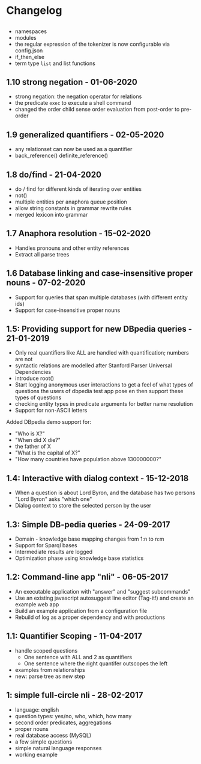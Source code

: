 # Changelog

## 

* namespaces
* modules
* the regular expression of the tokenizer is now configurable via config.json
* if_then_else
* term type `list` and list functions

## 1.10 strong negation - 01-06-2020

* strong negation: the negation operator for relations
* the predicate `exec` to execute a shell command
* changed the order child sense order evaluation from post-order to pre-order

## 1.9 generalized quantifiers - 02-05-2020

* any relationset can now be used as a quantifier
* back_reference() definite_reference()

## 1.8 do/find - 21-04-2020

* do / find for different kinds of iterating over entities
* not()
* multiple entities per anaphora queue position
* allow string constants in grammar rewrite rules
* merged lexicon into grammar

## 1.7 Anaphora resolution - 15-02-2020

* Handles pronouns and other entity references
* Extract all parse trees

## 1.6 Database linking and case-insensitive proper nouns - 07-02-2020

* Support for queries that span multiple databases (with different entity ids)
* Support for case-insensitive proper nouns

## 1.5: Providing support for new DBpedia queries - 21-01-2019

* Only real quantifiers like ALL are handled with quantification; numbers are not
* syntactic relations are modelled after Stanford Parser Universal Dependencies
* introduce root()
* Start logging anonymous user interactions to get a feel of what types of questions the users of dbpedia test app pose en then support these types of questions
* checking entity types in predicate arguments for better name resolution
* Support for non-ASCII letters

Added DBpedia demo support for:

* "Who is X?"
* "When did X die?"
* the father of X
* "What is the capital of X?"
* "How many countries have population above 130000000?"

## 1.4: Interactive with dialog context - 15-12-2018

* When a question is about Lord Byron, and the database has two persons "Lord Byron" asks "which one"
* Dialog context to store the selected person by the user

## 1.3: Simple DB-pedia queries - 24-09-2017

* Domain - knowledge base mapping changes from 1:n to n:m
* Support for Sparql bases
* Intermediate results are logged
* Optimization phase using knowledge base statistics

## 1.2: Command-line app "nli" - 06-05-2017

* An executable application with "answer" and "suggest subcommands"
* Use an existing javascript autosuggest line editor (Tag-it!) and create an example web app
* Build an example application from a configuration file
* Rebuild of log as a proper dependency and with productions

## 1.1: Quantifier Scoping - 11-04-2017

* handle scoped questions
    * One sentence with ALL and 2 as quantifiers
    * One sentence where the right quantifer outscopes the left
* examples from relationships
* new: parse tree as new step

## 1: simple full-circle nli - 28-02-2017

* language: english
* question types: yes/no, who, which, how many
* second order predicates, aggregations
* proper nouns
* real database access (MySQL)
* a few simple questions
* simple natural language responses
* working example
